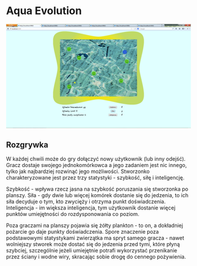 Aqua Evolution
================

![screenshot.png](https://github.com/K-J-Rybarczyk/Aqua_Evolution/raw/master/screen.png "Screenshot")


Rozgrywka
--------

W każdej chwili może do gry dołączyć nowy użytkownik (lub inny odejść). Gracz dostaje swojego jednokomórkowca a jego zadaniem jest nic innego, tylko jak najbardziej rozwinąć jego możliwości.
Stworzonko charakteryzowane jest przez trzy statystyki - szybkość, siłę i inteligencję.

Szybkość - wpływa rzecz jasna na szybkość poruszania się stworzonka po planszy.
Siła - gdy dwie lub więcej komórek dostanie się do jedzenia, to ich siła decyduje o tym, kto zwycięży i otrzyma punkt doświadczenia.
Inteligencja - im większa inteligencja, tym użytkownik dostanie więcej punktów umiejętności do rozdysponowania co poziom.

Poza graczami na planszy pojawia się żółty plankton - to on, a dokładniej pożarcie go daje punkty doświadczenia. Spore znaczenie poza podstawowymi statystykami zwierzątka ma spryt samego gracza - nawet wolniejszy stworek może dostać się do jedzenia przed tymi, które płyną szybciej, szczególnie jeżeli umiejętnie potrafi wykorzystać przenikanie przez ściany i wodne wiry, skracając sobie drogę do cennego pożywienia.
